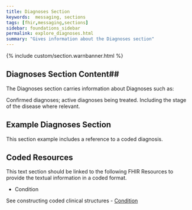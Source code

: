 ```yaml
---
title: Diagnoses Section
keywords:  messaging, sections
tags: [fhir,messaging,sections]
sidebar: foundations_sidebar
permalink: explore_diagnoses.html
summary: "Gives information about the Diagnoses section"
---
```


{% include custom/section.warnbanner.html %}

## Diagnoses Section Content##
The Diagnoses section carries information about Diagnoses such as:

Confirmed diagnoses; active diagnoses being treated.
Including the stage of the disease where relevant.


##  Example Diagnoses Section ##

This section example includes a reference to a coded diagnosis.

<script src="https://gist.github.com/IOPS-DEV/6903725738cefc330a8964316f0a5e9d.js"></script>

## Coded Resources ##

This text section should be linked to the following FHIR Resources to provide the textual information in a coded format.

- Condition
 
See constructing coded clinical structures - [Condition](build_conditions.html)






